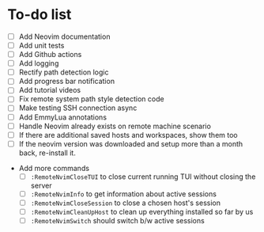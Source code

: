 # To-do list

- [ ] Add Neovim documentation
- [ ] Add unit tests
- [ ] Add Github actions
- [ ] Add logging
- [ ] Rectify path detection logic
- [ ] Add progress bar notification
- [ ] Add tutorial videos
- [ ] Fix remote system path style detection code
- [ ] Make testing SSH connection async
- [ ] Add EmmyLua annotations
- [ ] Handle Neovim already exists on remote machine scenario
- [ ] If there are additional saved hosts and workspaces, show them too
- [ ] If the neovim version was downloaded and setup more than a month back, re-install it.
- Add more commands
    - [ ] `:RemoteNvimCloseTUI` to close current running TUI without closing the server
    - [ ] `:RemoteNvimInfo` to get information about active sessions
    - [ ] `:RemoteNvimCloseSession` to close a chosen host's session
    - [ ] `:RemoteNvimCleanUpHost` to clean up everything installed so far by us
    - [ ] `:RemoteNvimSwitch` should switch b/w active sessions
